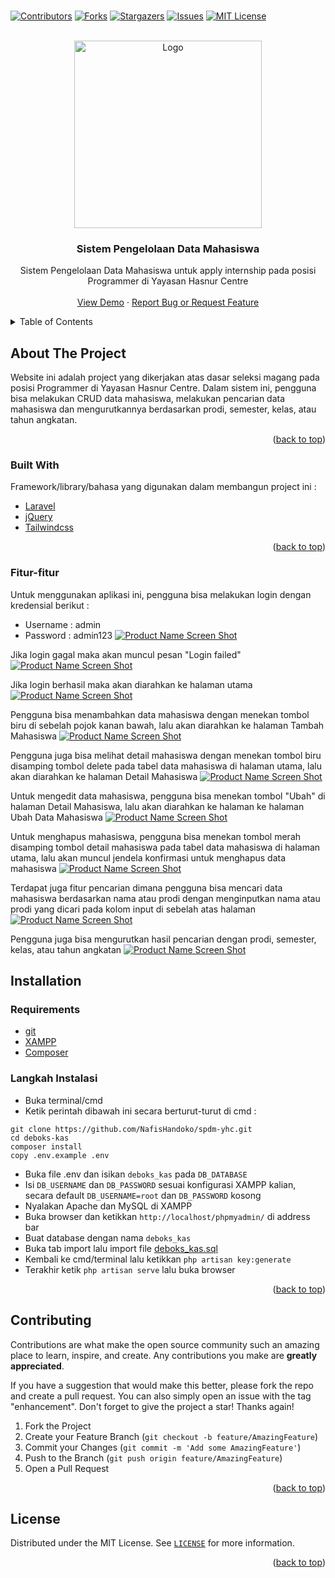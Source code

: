 <br />
<p align="center">

[![Contributors][contributors-shield]][contributors-url]
[![Forks][forks-shield]][forks-url]
[![Stargazers][stars-shield]][stars-url]
[![Issues][issues-shield]][issues-url]
[![MIT License][license-shield]][license-url]
</p>

<!-- PROJECT LOGO -->
<br />
<div align="center">
  <a href="https://hasnurcentre.org/">
    <img src="https://hasnurcentre.org/wp-content/uploads/2019/08/YHC-2019.png" alt="Logo" width="300">
  </a>

  <h3 align="center">Sistem Pengelolaan Data Mahasiswa</h3>

  <p align="center">
    Sistem Pengelolaan Data Mahasiswa untuk apply internship pada posisi Programmer di Yayasan Hasnur Centre
    <br />
    <br />
    <a href="https://deboks-kas.000webhostapp.com/">View Demo</a>
    ·
    <a href="https://github.com/NafisHandoko/spdm-yhc/issues">Report Bug or Request Feature</a>
  </p>
</div>



<!-- TABLE OF CONTENTS -->
<details>
  <summary>Table of Contents</summary>
  <ol>
    <li>
      <a href="#about-the-project">About The Project</a>
      <ul>
        <li><a href="#built-with">Built With</a></li>
      </ul>
    </li>
    <li><a href="#installation">Installation</a></li>
    <li><a href="#contributing">Contributing</a></li>
    <li><a href="#license">License</a></li>
    <!--<li><a href="#acknowledgments">Acknowledgments</a></li>-->
  </ol>
</details>


<!-- ABOUT THE PROJECT -->
## About The Project

Website ini adalah project yang dikerjakan atas dasar seleksi magang pada posisi Programmer di Yayasan Hasnur Centre. Dalam sistem ini, pengguna bisa melakukan CRUD data mahasiswa, melakukan pencarian data mahasiswa dan mengurutkannya berdasarkan prodi, semester, kelas, atau tahun angkatan.

<!-- [![Product Name Screen Shot][product-screenshot]](https://github.com/NafisHandoko/spdm-yhc) -->

<p align="right">(<a href="#top">back to top</a>)</p>



### Built With

Framework/library/bahasa yang digunakan dalam membangun project ini :

* [Laravel](https://laravel.com/)
* [jQuery](https://jquery.com/)
* [Tailwindcss](https://tailwindcss.com/)

<p align="right">(<a href="#top">back to top</a>)</p>


### Fitur-fitur

Untuk menggunakan aplikasi ini, pengguna bisa melakukan login dengan kredensial berikut :
* Username : admin
* Password : admin123
[![Product Name Screen Shot][ss-login]](https://github.com/NafisHandoko/spdm-yhc)

Jika login gagal maka akan muncul pesan "Login failed"
[![Product Name Screen Shot][ss-login-gagal]](https://github.com/NafisHandoko/spdm-yhc)

Jika login berhasil maka akan diarahkan ke halaman utama
[![Product Name Screen Shot][ss-home]](https://github.com/NafisHandoko/spdm-yhc)

Pengguna bisa menambahkan data mahasiswa dengan menekan tombol biru di sebelah pojok kanan bawah, lalu akan diarahkan ke halaman Tambah Mahasiswa
[![Product Name Screen Shot][ss-tambah-mahasiswa]](https://github.com/NafisHandoko/spdm-yhc)

Pengguna juga bisa melihat detail mahasiswa dengan menekan tombol biru disamping tombol delete pada tabel data mahasiswa di halaman utama, lalu akan diarahkan ke halaman Detail Mahasiswa
[![Product Name Screen Shot][ss-detail-mahasiswa]](https://github.com/NafisHandoko/spdm-yhc)

Untuk mengedit data mahasiswa, pengguna bisa menekan tombol "Ubah" di halaman Detail Mahasiswa, lalu akan diarahkan ke halaman ke halaman Ubah Data Mahasiswa
[![Product Name Screen Shot][ss-ubah-mahasiswa]](https://github.com/NafisHandoko/spdm-yhc)

Untuk menghapus mahasiswa, pengguna bisa menekan tombol merah disamping tombol detail mahasiswa pada tabel data mahasiswa di halaman utama, lalu akan muncul jendela konfirmasi untuk menghapus data mahasiswa
[![Product Name Screen Shot][ss-hapus]](https://github.com/NafisHandoko/spdm-yhc)

Terdapat juga fitur pencarian dimana pengguna bisa mencari data mahasiswa berdasarkan nama atau prodi dengan menginputkan nama atau prodi yang dicari pada kolom input di sebelah atas halaman
[![Product Name Screen Shot][ss-search]](https://github.com/NafisHandoko/spdm-yhc)

Pengguna juga bisa mengurutkan hasil pencarian dengan prodi, semester, kelas, atau tahun angkatan
[![Product Name Screen Shot][ss-search-sort]](https://github.com/NafisHandoko/spdm-yhc)


<!-- USAGE EXAMPLES -->
## Installation

### Requirements
* [git](https://git-scm.com/)
* [XAMPP](https://www.apachefriends.org/download.html)
* [Composer](https://getcomposer.org/)

### Langkah Instalasi
* Buka terminal/cmd
* Ketik perintah dibawah ini secara berturut-turut di cmd : 
```
git clone https://github.com/NafisHandoko/spdm-yhc.git
cd deboks-kas
composer install
copy .env.example .env
```
* Buka file .env dan isikan `deboks_kas` pada `DB_DATABASE`
* Isi `DB_USERNAME` dan `DB_PASSWORD` sesuai konfigurasi XAMPP kalian, secara default `DB_USERNAME=root` dan `DB_PASSWORD` kosong
* Nyalakan Apache dan MySQL di XAMPP
* Buka browser dan ketikkan `http://localhost/phpmyadmin/` di address bar
* Buat database dengan nama `deboks_kas`
* Buka tab import lalu import file [deboks_kas.sql](https://github.com/NafisHandoko/spdm-yhc/blob/main/deboks_kas.sql)
* Kembali ke cmd/terminal lalu ketikkan `php artisan key:generate`
* Terakhir ketik `php artisan serve` lalu buka browser

<p align="right">(<a href="#top">back to top</a>)</p>



<!-- CONTRIBUTING -->
## Contributing

Contributions are what make the open source community such an amazing place to learn, inspire, and create. Any contributions you make are **greatly appreciated**.

If you have a suggestion that would make this better, please fork the repo and create a pull request. You can also simply open an issue with the tag "enhancement".
Don't forget to give the project a star! Thanks again!

1. Fork the Project
2. Create your Feature Branch (`git checkout -b feature/AmazingFeature`)
3. Commit your Changes (`git commit -m 'Add some AmazingFeature'`)
4. Push to the Branch (`git push origin feature/AmazingFeature`)
5. Open a Pull Request

<p align="right">(<a href="#top">back to top</a>)</p>



<!-- LICENSE -->
## License

Distributed under the MIT License. See <a href="https://github.com/NafisHandoko/spdm-yhc/blob/master/LICENSE">`LICENSE`</a> for more information.

<p align="right">(<a href="#top">back to top</a>)</p>




<!-- ACKNOWLEDGMENTS -->
<!--
## Acknowledgments

Use this space to list resources you find helpful and would like to give credit to. I've included a few of my favorites to kick things off!

* [Choose an Open Source License](https://choosealicense.com)
* [GitHub Emoji Cheat Sheet](https://www.webpagefx.com/tools/emoji-cheat-sheet)
* [Malven's Flexbox Cheatsheet](https://flexbox.malven.co/)
* [Malven's Grid Cheatsheet](https://grid.malven.co/)
* [Img Shields](https://shields.io)
* [GitHub Pages](https://pages.github.com)
* [Font Awesome](https://fontawesome.com)
* [React Icons](https://react-icons.github.io/react-icons/search)

<p align="right">(<a href="#top">back to top</a>)</p>
-->


<!-- MARKDOWN LINKS & IMAGES -->
<!-- https://www.markdownguide.org/basic-syntax/#reference-style-links -->
[contributors-shield]: https://img.shields.io/github/contributors/NafisHandoko/spdm-yhc.svg?style=for-the-badge
[contributors-url]: https://github.com/NafisHandoko/spdm-yhc/graphs/contributors
[forks-shield]: https://img.shields.io/github/forks/NafisHandoko/spdm-yhc.svg?style=for-the-badge
[forks-url]: https://github.com/NafisHandoko/spdm-yhc/network/members
[stars-shield]: https://img.shields.io/github/stars/NafisHandoko/spdm-yhc.svg?style=for-the-badge
[stars-url]: https://github.com/NafisHandoko/spdm-yhc/stargazers
[issues-shield]: https://img.shields.io/github/issues/NafisHandoko/spdm-yhc.svg?style=for-the-badge
[issues-url]: https://github.com/NafisHandoko/spdm-yhc/issues
[license-shield]: https://img.shields.io/github/license/NafisHandoko/spdm-yhc.svg?style=for-the-badge
[license-url]: https://github.com/NafisHandoko/spdm-yhc/blob/master/LICENSE

[ss-login]: documentation/fitur/login.png
[ss-login-gagal]: documentation/fitur/login-gagal.jpg
[ss-home]: documentation/fitur/home.png
[ss-tambah-mahasiswa]: documentation/fitur/tambah-mahasiswa.png
[ss-detail-mahasiswa]: documentation/fitur/detail-mahasiswa.png
[ss-ubah-mahasiswa]: documentation/fitur/ubah-mahasiswa.png
[ss-hapus]: documentation/fitur/hapus.jpg
[ss-hapus-berhasil]: documentation/fitur/hapus-berhasil.jpg
[ss-search]: documentation/fitur/search.png
[ss-search-sort]: documentation/fitur/search-sort.png